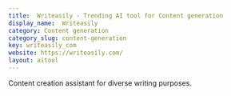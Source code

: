 ```yaml
---
title:  Writeasily - Trending AI tool for Content generation
display_name:  Writeasily
category: Content generation
category_slug: content-generation
key: writeasily_com
website: https://writeasily.com/
layout: aitool
---
```


Content creation assistant for diverse writing purposes.
